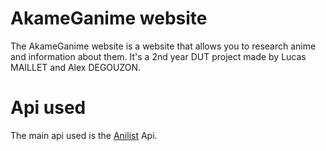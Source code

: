 # AkameGanime website
The AkameGanime website is a website that allows you to research anime and information about them.
It's a 2nd year DUT project made by Lucas MAILLET and Alex DEGOUZON.

# Api used 
The main api used is the [Anilist](https://anilist.gitbook.io/anilist-apiv2-docs/) Api.



